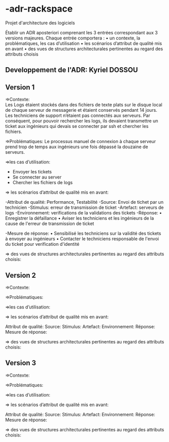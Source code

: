 # -adr-rackspace
Projet d'architecture des logiciels

Établir un ADR aposteriori comprenant les 3 entrées correspondant aux 3 versions majeures. Chaque entrée comportera :
• un contexte, la problématiques, les cas d’utilisation 
• les scénarios d’attribut de qualité mis en avant
• des vues de structures architecturales pertinentes au regard des attributs choisis


Developpement de l'ADR: Kyriel DOSSOU
---------------------------------------------------------------------------------------------------------------------------------
Version 1
---------------------------------------------------------------------------------------------------------------------------------
=>Contexte:  
Les Logs étaient stockés dans des fichiers de texte plats sur le disque local de chaque serveur de messagerie et étaient conservés pendant 14 jours. Les techniciens de support n’étaient pas connectés aux serveurs. Par conséquent, pour pouvoir rechercher les logs, ils devaient transmettre un ticket aux ingénieurs qui devais se connecter par ssh et chercher les fichiers. 

=>Problématiques:
Le processus manuel de connexion à chaque serveur prend trop de temps aux ingénieurs une fois dépassé la douzaine de serveurs.

=>les cas d’utilisation:
  - Envoyer les tickets
  - Se connecter au server
  - Chercher les fichiers de logs
  
=> les scénarios d’attribut de qualité mis en avant:

-Attribut de qualité: Performance, Testabilité
-Source: Envoi de tichet par un technicien
-Stimulus: erreur de transmission de ticket
-Artefact: serveurs de logs
-Environnement: verifications de la validations des tickets
-Réponse:
  • Enregistrer la défaillance
  • Aviser les techniciens et les ingénieurs de la cause de l'erreur de transmission de ticket

-Mesure de réponse:
  • Sensibilisé les techniciens sur la validité des tickets à envoyer au ingénieurs
  • Contacter le techniciens responsable de l'envoi du ticket pour verification d'identité

=> des vues de structures architecturales pertinentes au regard des attributs choisis:



Version 2
------------------------------------------------------------------------------------------------------------------------------------
=>Contexte:  

=>Problématiques:

=>les cas d’utilisation:

=> les scénarios d’attribut de qualité mis en avant:

Attribut de qualité:
Source:
Stimulus:
Artefact:
Environnement:
Réponse:
Mesure de réponse:

=> des vues de structures architecturales pertinentes au regard des attributs choisis:

Version 3
------------------------------------------------------------------------------------------------------------------------------------

=>Contexte:  

=>Problématiques:

=>les cas d’utilisation:

=> les scénarios d’attribut de qualité mis en avant:

Attribut de qualité:
Source:
Stimulus:
Artefact:
Environnement:
Réponse:
Mesure de réponse:

=> des vues de structures architecturales pertinentes au regard des attributs choisis:

